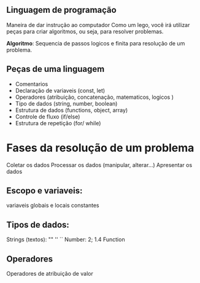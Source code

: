 ## Linguagem de programação

Maneira de dar instrução ao computador
Como um lego, você irá utilizar peças para criar algoritmos, ou seja, para resolver problemas.

**Algoritmo**: Sequencia de passos logicos e finita para resolução de um problema.

## Peças de uma linguagem

- Comentarios
- Declaração de variaveis (const, let)
- Operadores (atribuição, concatenação, matematicos, logicos )
- Tipo de dados (string, number, boolean)
- Estrutura de dados (functions, object, array)
- Controle de fluxo (if/else)
- Estrutura de repetição (for/ while)

# Fases da resolução de um problema

Coletar os dados
Processar os dados (manipular, alterar...)
Apresentar os dados

## Escopo e variaveis:

variaveis globais e locais
constantes


## Tipos de dados:

Strings (textos): "" '' ``
Number: 2; 1.4
Function

## Operadores

Operadores de atribuição de valor 